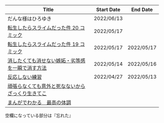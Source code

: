 | Title | Start Date | End Date |
| --- | :---: | :---: |
| だんな様はひろゆき | 2022/06/13 | |
| [転生したらスライムだった件 20 コミック](https://www.amazon.co.jp/gp/product/B09TDRVKJ6) | 2022/05/17 | |
| [転生したらスライムだった件 19 コミック](https://www.amazon.co.jp/gp/product/B09MQ9MV9C) | 2022/05/17 | 2022/05/17 |
| [消したくても消せない嫉妬・劣等感を一瞬で消す方法](https://www.amazon.co.jp/gp/product/B07DFFFDBD) | 2022/05/14 | 2022/05/16 |
| [反応しない練習](https://www.amazon.co.jp/dp/B012EU8CD0) | 2022/04/27 | 2022/05/13 |
| [頑張らなくても意外と死なないからざっくり生きてこ](https://www.amazon.co.jp/gp/product/B0874HZ2QK) | | |
| [まんがでわかる　最高の体調](https://www.amazon.co.jp/gp/product/B086SK3SRN) | | |

空欄になっている部分は『忘れた』
